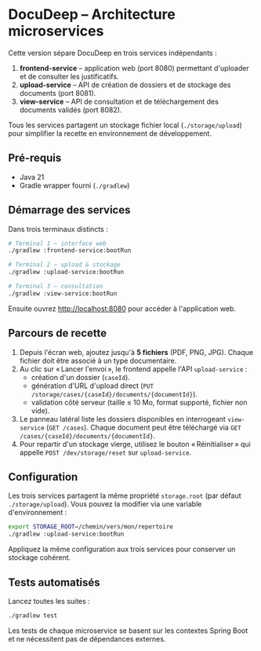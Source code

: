 # DocuDeep – Architecture microservices

Cette version sépare DocuDeep en trois services indépendants :

1. **frontend-service** – application web (port 8080) permettant d'uploader et de consulter les justificatifs.
2. **upload-service** – API de création de dossiers et de stockage des documents (port 8081).
3. **view-service** – API de consultation et de téléchargement des documents validés (port 8082).

Tous les services partagent un stockage fichier local (`./storage/upload`) pour simplifier la recette en environnement de développement.

## Pré-requis

- Java 21
- Gradle wrapper fourni (`./gradlew`)

## Démarrage des services

Dans trois terminaux distincts :

```bash
# Terminal 1 – interface web
./gradlew :frontend-service:bootRun

# Terminal 2 – upload & stockage
./gradlew :upload-service:bootRun

# Terminal 3 – consultation
./gradlew :view-service:bootRun
```

Ensuite ouvrez [http://localhost:8080](http://localhost:8080) pour accéder à l'application web.

## Parcours de recette

1. Depuis l'écran web, ajoutez jusqu'à **5 fichiers** (PDF, PNG, JPG). Chaque fichier doit être associé à un type documentaire.
2. Au clic sur « Lancer l'envoi », le frontend appelle l'API `upload-service` :
   - création d'un dossier (`caseId`).
   - génération d'URL d'upload direct (`PUT /storage/cases/{caseId}/documents/{documentId}`).
   - validation côté serveur (taille ≤ 10 Mo, format supporté, fichier non vide).
3. Le panneau latéral liste les dossiers disponibles en interrogeant `view-service` (`GET /cases`). Chaque document peut être téléchargé via `GET /cases/{caseId}/documents/{documentId}`.
4. Pour repartir d'un stockage vierge, utilisez le bouton « Réinitialiser » qui appelle `POST /dev/storage/reset` sur `upload-service`.

## Configuration

Les trois services partagent la même propriété `storage.root` (par défaut `./storage/upload`). Vous pouvez la modifier via une variable d'environnement :

```bash
export STORAGE_ROOT=/chemin/vers/mon/repertoire
./gradlew :upload-service:bootRun
```

Appliquez la même configuration aux trois services pour conserver un stockage cohérent.

## Tests automatisés

Lancez toutes les suites :

```bash
./gradlew test
```

Les tests de chaque microservice se basent sur les contextes Spring Boot et ne nécessitent pas de dépendances externes.
